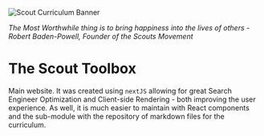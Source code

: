 ![Scout Curriculum Banner](https://raw.githubusercontent.com/rymarktron/scout-toolbox-curriculum/main/assets/Scout-Landscape.png)

*The Most Worthwhile thing is to bring happiness into the lives of others - Robert Baden-Powell, Founder of the Scouts Movement*

# The Scout Toolbox
Main website. It was created using `nextJS` allowing for great Search Engineer Optimization and Client-side Rendering - both improving the user experience. As well, it is much easier to maintain with React components and the sub-module with the repository of markdown files for the curriculum.
